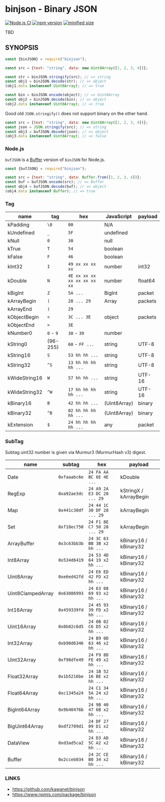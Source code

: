 # binjson - Binary JSON

[![Node.js CI](https://github.com/kawanet/binjson/workflows/Node.js%20CI/badge.svg?branch=main)](https://github.com/kawanet/binjson/actions/)
[![npm version](https://img.shields.io/npm/v/binjson)](https://www.npmjs.com/package/binjson)
[![minified size](https://img.shields.io/bundlephobia/min/binjson)](https://cdn.jsdelivr.net/npm/binjson/dist/binjson.min.js)

TBD

## SYNOPSIS

```js
const {binJSON} = require("binjson");

const src = {text: "string", data: new Uint8Array([1, 2, 3, 4])};

const str = binJSON.stringify(src); // => string
const obj1 = binJSON.decode(str); // => object
(obj1.data instanceof Uint8Array); // => true

const bin = binJSON.encode(object); // => Uint8Array
const obj2 = binJSON.decode(bin); // => object
(obj2.data instanceof Uint8Array); // => true
```

Good old `JSON.stringify()` does not support binary on the other hand.

```js
const src = {text: "string", data: new Uint8Array([1, 2, 3, 4])};
const json = JSON.stringify(src); // => string
const obj3 = bufJSON.decode(json); // => object
(obj3.data instanceof Uint8Array); // => false
```

### Node.js

`bufJSON` is a [Buffer](https://nodejs.org/api/buffer.html) version of `binJSON` for Node.js.

```js
const {bufJSON} = require("binjson");

const src = {text: "string", data: Buffer.from([1, 2, 3, 4])};
const buf = bufJSON.encode(src); // => Buffer
const obj4 = bufJSON.decode(buf); // => object
(obj4.data instanceof Buffer); // => true
```

### Tag

| name | tag | hex | JavaScript | payload |
|----|----|----|----|----|
| kPadding | `\0` | `00` | N/A ||
| kUndefined | `_` | `5F` | undefined ||
| kNull | `0` | `30` | null ||
| kTrue | `T` | `54` | boolean ||
| kFalse | `F` | `46` | boolean ||
| kInt32 | `I` | `49 xx xx xx xx` | number | int32 |
| kDouble | `N` | `4E xx xx xx xx xx xx xx xx` | number | float64 |
| kBigInt | `Z` | `5A ...` | BigInt | packet |
| kArrayBegin | `(` | `28 ... 29` | Array | packets |
| kArrayEnd | `)` | `29` |||
| kObjectBegin | `<` | `3C ... 3E` | object | packets |
| kObjectEnd | `>` | `3E` |||
| kNumber0 | `0` - `9` | `30` - `39` | number ||
| kString0 | (96-255) | `60` - `FF ...` | string | UTF-8 |
| kString16 | `S` | `53 hh hh ...` | string | UTF-8 |
| kString32 | `^S` | `13 hh hh hh hh ...` | string | UTF-8 |
| kWideString16 | `W` | `57 hh hh ...` | string | UTF-16 |
| kWideString32 | `^W` | `17 hh hh hh hh ...` | string | UTF-16 |
| kBinary16 | `B` | `42 hh hh ...` | (Uint8Array) | binary |
| kBinary32 | `^B` | `02 hh hh hh hh ...` | (Uint8Array) | binary |
| kExtension | `$` | `24 hh hh hh hh ...` | any | packet |

### SubTag

Subtag uint32 number is given via Murmur3 (MurmurHash v3) digest.

| name | subtag | hex | payload |
|----|----|----|----|
| Date | `0xfaaabc6e` | `24 FA AA BC 6E 4E ...` | kDouble |
| RegExp | `0xa92ae3dc` | `24 A9 2A E3 DC 28 ... 29` | kStringX / kArrayBegin |
| Map | `0x441c30df` | `24 44 1C 30 DF 28 ... 29` | kArrayBegin |
| Set | `0xf18ec750` | `24 F1 8E C7 50 28 ... 29` | kArrayBegin |
| ArrayBuffer | `0x3c63bb3b` | `24 3C 63 BB 3B x2 hh ...` | kBinary16 / kBinary32 |
| Int8Array | `0x534d6419` | `24 53 4D 64 19 x2 hh ...` | kBinary16 / kBinary32 |
| Uint8Array | `0xe6ed42fd` | `24 E6 ED 42 FD x2 hh ...` | kBinary16 / kBinary32 |
| Uint8ClampedArray | `0x63086993` | `24 63 08 69 93 x2 hh ...` | kBinary16 / kBinary32 |
| Int16Array | `0x459339fd` | `24 45 93 39 FD x2 hh ...` | kBinary16 / kBinary32 |
| Uint16Array | `0x0b02c6d5` | `24 0B 02 C6 D5 x2 hh ...` | kBinary16 / kBinary32 |
| Int32Array | `0xb90d6346` | `24 B9 0D 63 46 x2 hh ...` | kBinary16 / kBinary32 |
| Uint32Array | `0xf98dfe49` | `24 F9 8D FE 49 x2 hh ...` | kBinary16 / kBinary32 |
| Float32Array | `0x1b5216be` | `24 1B 52 16 BE x2 hh ...` | kBinary16 / kBinary32 |
| Float64Array | `0xc1345a24` | `24 C1 34 5A 24 x2 hh ...` | kBinary16 / kBinary32 |
| BigInt64Array | `0x9b40476b` | `24 9B 40 47 6B x2 hh ...` | kBinary16 / kBinary32 |
| BigUint64Array | `0xdf2709d1` | `24 DF 27 09 D1 x2 hh ...` | kBinary16 / kBinary32 |
| DataView | `0xd3ad5ca2` | `24 D3 AD 5C A2 x2 hh ...` | kBinary16 / kBinary32 |
| Buffer | `0x2cceb034` | `24 2C CE B0 34 x2 hh ...` | kBinary16 / kBinary32 |

### LINKS

- https://github.com/kawanet/binjson
- https://www.npmjs.com/package/binjson
